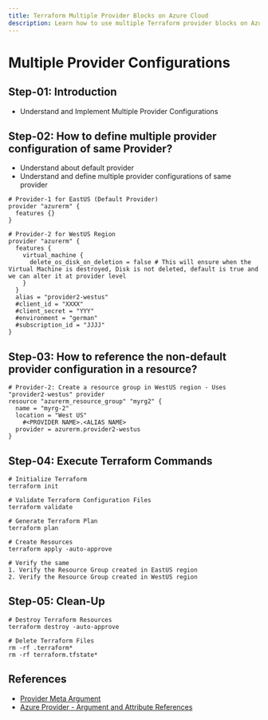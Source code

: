 ```yaml
---
title: Terraform Multiple Provider Blocks on Azure Cloud
description: Learn how to use multiple Terraform provider blocks on Azure Cloud
---
```


# Multiple Provider Configurations

## Step-01: Introduction
- Understand and Implement Multiple Provider Configurations

## Step-02: How to define multiple provider configuration of same Provider?
- Understand about default provider
- Understand and define multiple provider configurations of same provider
```t
# Provider-1 for EastUS (Default Provider)
provider "azurerm" {
  features {}
}

# Provider-2 for WestUS Region
provider "azurerm" {
  features {
    virtual_machine {
      delete_os_disk_on_deletion = false # This will ensure when the Virtual Machine is destroyed, Disk is not deleted, default is true and we can alter it at provider level
    }
  }
  alias = "provider2-westus"
  #client_id = "XXXX"
  #client_secret = "YYY"
  #environment = "german"
  #subscription_id = "JJJJ"
}
```

## Step-03: How to reference the non-default provider configuration in a resource?
```t
# Provider-2: Create a resource group in WestUS region - Uses "provider2-westus" provider
resource "azurerm_resource_group" "myrg2" {
  name = "myrg-2"
  location = "West US"
    #<PROVIDER NAME>.<ALIAS NAME>
  provider = azurerm.provider2-westus
}
```

## Step-04: Execute Terraform Commands
```t
# Initialize Terraform
terraform init

# Validate Terraform Configuration Files
terraform validate

# Generate Terraform Plan
terraform plan

# Create Resources
terraform apply -auto-approve

# Verify the same
1. Verify the Resource Group created in EastUS region
2. Verify the Resource Group created in WestUS region
```

## Step-05: Clean-Up 
```t
# Destroy Terraform Resources
terraform destroy -auto-approve

# Delete Terraform Files
rm -rf .terraform*
rm -rf terraform.tfstate*
```



## References
- [Provider Meta Argument](https://www.terraform.io/docs/configuration/meta-arguments/resource-provider.html)
- [Azure Provider - Argument and Attribute References](https://registry.terraform.io/providers/hashicorp/azurerm/latest/docs)